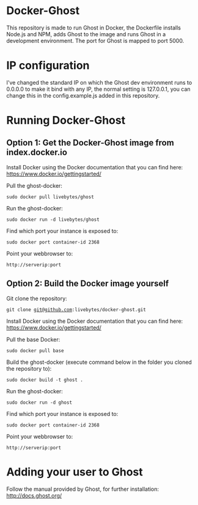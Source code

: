 # Docker-Ghost
This repository is made to run Ghost in Docker, the Dockerfile installs Node.js and NPM, adds Ghost to the image and runs Ghost in a development environment. The port for Ghost is mapped to port 5000.

# IP configuration
I've changed the standard IP on which the Ghost dev environment runs to 0.0.0.0 to make it bind with any IP, the normal setting is 127.0.0.1, you can change this in the config.example.js added in this repository.

# Running Docker-Ghost

## Option 1: Get the Docker-Ghost image from index.docker.io
Install Docker using the Docker documentation that you can find here: https://www.docker.io/gettingstarted/

Pull the ghost-docker:

<code>sudo docker pull livebytes/ghost</code>

Run the ghost-docker:

<code>sudo docker run -d livebytes/ghost</code>

Find which port your instance is exposed to:

<code>sudo docker port container-id 2368</code>

Point your webbrowser to:

<code>http://serverip:port</code>

## Option 2: Build the Docker image yourself
Git clone the repository: 

<code>git clone git@github.com:livebytes/docker-ghost.git</code>

Install Docker using the Docker documentation that you can find here: https://www.docker.io/gettingstarted/

Pull the base Docker:

<code>sudo docker pull base</code>

Build the ghost-docker (execute command below in the folder you cloned the repository to):

<code>sudo docker build -t ghost .</code>

Run the ghost-docker:

<code>sudo docker run -d ghost</code>

Find which port your instance is exposed to:

<code>sudo docker port container-id 2368</code>

Point your webbrowser to:

<code>http://serverip:port</code>

# Adding your user to Ghost
Follow the manual provided by Ghost, for further installation: http://docs.ghost.org/
